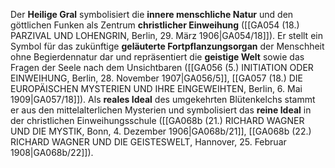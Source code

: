 
Der **Heilige Gral** symbolisiert die **innere menschliche Natur** und den göttlichen Funken als Zentrum **christlicher Einweihung** ([[GA054 (18.) PARZIVAL UND LOHENGRIN, Berlin, 29. März 1906|GA054/18]]). Er stellt ein Symbol für das zukünftige **geläuterte Fortpflanzungsorgan** der Menschheit ohne Begierdennatur dar und repräsentiert die **geistige Welt** sowie das Fragen der Seele nach dem Unsichtbaren ([[GA056 (5.) INITIATION ODER EINWEIHUNG, Berlin, 28. November 1907|GA056/5]], [[GA057 (18.) DIE EUROPÄISCHEN MYSTERIEN UND IHRE EINGEWEIHTEN, Berlin, 6. Mai 1909|GA057/18]]). Als **reales Ideal** des umgekehrten Blütenkelchs stammt er aus den mittelalterlichen Mysterien und symbolisiert das **reine Ideal** in der christlichen Einweihungsschule ([[GA068b (21.) RICHARD WAGNER UND DIE MYSTIK, Bonn, 4. Dezember 1906|GA068b/21]], [[GA068b (22.) RICHARD WAGNER UND DIE GEISTESWELT, Hannover, 25. Februar 1908|GA068b/22]]).
